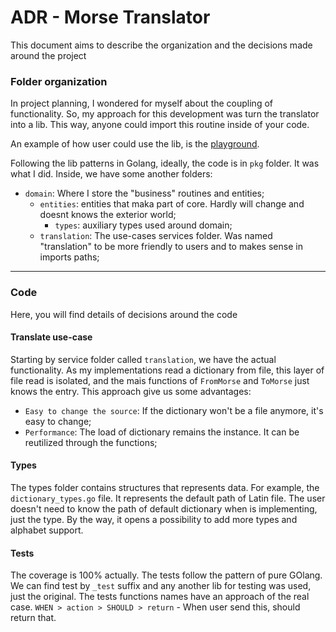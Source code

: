 # ADR - Morse Translator

This document aims to describe the organization and the decisions made around the project

### Folder organization
In project planning, I wondered for myself about the coupling of functionality. So, my approach for this development was turn the translator into a lib. This way, anyone could import this routine inside of your code.

An example of how user could use the lib, is the [playground](pkg\docs\playground.md).

Following the lib patterns in Golang, ideally, the code is in `pkg` folder. It was what I did. Inside, we have some another folders:
* `domain`: Where I store the "business" routines and entities;
    * `entities`: entities that maka part of core. Hardly will change and doesnt knows the exterior world;
        * `types`: auxiliary types used around domain;
    * `translation`: The use-cases services folder. Was named "translation" to be more friendly to users and to makes sense in imports paths;
---
### Code

Here, you will find details of decisions around the code

#### Translate use-case
Starting by service folder called `translation`, we have the actual functionality. As my implementations read a dictionary from file, this layer of file read is isolated, and the mais functions of `FromMorse` and `ToMorse` just knows the entry. This approach give us some advantages:
* `Easy to change the source`: If the dictionary won't be a file anymore, it's easy to change;
* `Performance`: The load of dictionary remains the instance. It can be reutilized through the functions;

#### Types
The types folder contains structures that represents data. For example, the `dictionary_types.go` file. It represents the default path of Latin file. The user doesn't need to know the path of default dictionary when is implementing, just the type. By the way, it opens a possibility to add more types and alphabet support.

#### Tests
The coverage is 100% actually. The tests follow the pattern of pure GOlang. We can find test by `_test` suffix and any another lib for testing was used, just the original.
The tests functions names have an approach of the real case. `WHEN > action > SHOULD > return` - When user send this, should return that.
